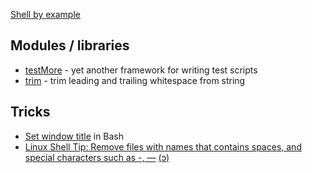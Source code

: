 [Shell by example](shell.sh)

## Modules / libraries

- [testMore](testMore/) - yet another framework for writing test scripts
- [trim](trim/) - trim leading and trailing whitespace from string

## Tricks

- [Set window title](BashWindowTitle.md) in Bash
- [Linux Shell Tip: Remove files with names that contains spaces, and special characters such as -, —](https://www.linux.com/training-tutorials/linux-shell-tip-remove-files-names-contains-spaces-and-special-characters-such/)  [<span title="CopyLeft &#x1F12F; Local copy">(&#x0254;)</span>](remove_files_w_special_chars/)



